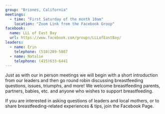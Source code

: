 ```yaml
---
group: "Briones, California"
meetings:
  - time: "First Saturday of the month 10am"
    location: "Zoom Link from the Facebook Group"
facebook:
  name: LLL of East Bay
  url: https://www.facebook.com/groups/LLLofEastBay/
leaders:
  - name: Erin
    telephone: (510)289-5807
  - name: Natalie
    telephone: (415)633-6441
---
```

Just as with our in person meetings we will begin with a short introduction from our leaders and then go round robin discussing breastfeeding questions, issues, triumphs, and more! We welcome breastfeeding parents, partners, babies, etc. and anyone who wishes to support breastfeeding.

If you are interested in asking questions of leaders and local mothers, or to share breastfeeding-related experiences & tips, join the Facebook Page.